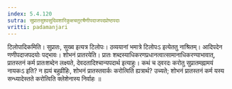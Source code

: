 ```yaml
---
index: 5.4.120
sutra: सुप्रातसुश्वसुदिवशारिकुक्षचतुरश्रैणीपदाजपदप्रोष्ठपदाः
vritti: padamanjari
---
```


 टिलोपादिकमिति। सुप्रातः, सुख्व इत्यत्र टिलोपः। ठव्ययानां भमात्रे टिलोपःऽ इत्येततु नाश्रितम्। आदिपदेन णणीपदाजपदयोः पद्भावः। शोभनं प्रातरयेति। प्रातः शब्दस्याधिकरणप्रधानत्वात्सामानाधिकरण्याभावात्, प्रातस्तनं कर्म प्रातःशब्देन लक्ष्यते, देवदतादिश्चान्यपदार्थ इत्याहुः। कथं च ठ्वरदः करोतु सुप्रातमह्नामयं नायकःऽ इति? न ह्ययं बहुव्रीहिः, शोभनं प्रातस्तवार्कः करोत्विति ह्यत्रार्थ? उच्यते; शोभनं प्रातस्तनं कर्म यस्य सन्ध्यादेस्तते करोत्विति क्लेशेनास्य निर्वाहः ॥